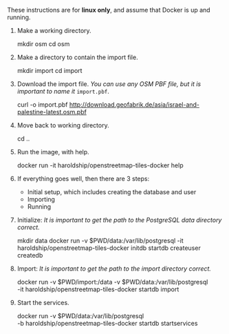 
These instructions are for **linux only**, and assume that Docker is up and running.

1. Make a working directory.

   	mkdir osm
    cd osm

2. Make a directory to contain the import file.

    mkdir import
    cd import

3. Download the import file. *You can use any OSM PBF file, but it is important to name it* `import.pbf`.

    curl -o import.pbf http://download.geofabrik.de/asia/israel-and-palestine-latest.osm.pbf

4. Move back to working directory.

    cd ..

5. Run the image, with help.

    docker run -it haroldship/openstreetmap-tiles-docker help

6. If everything goes well, then there are 3 steps:

    * Initial setup, which includes creating the database and user
    * Importing
    * Running

7. Initialize: *It is important to get the path to the PostgreSQL data directory correct.*

    mkdir data
    docker run -v $PWD/data:/var/lib/postgresql -it haroldship/openstreetmap-tiles-docker initdb startdb createuser createdb

8. Import: *It is important to get the path to the import directory correct.*

    docker run -v $PWD/import:/data -v $PWD/data:/var/lib/postgresql \
        -it haroldship/openstreetmap-tiles-docker startdb import

9. Start the services.

    docker run -v $PWD/data:/var/lib/postgresql \
        -b haroldship/openstreetmap-tiles-docker startdb startservices